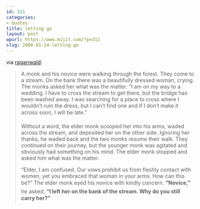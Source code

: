 ```yaml
---
id: 311
categories:
- Quotes
title: letting go
layout: post
wpurl: https://www.mijit.com/?p=311
slug: 2008-01-24-letting-go
---
```

via <a href="https://weblog.raganwald.com/2007/10/three-stories-about-tao.html">raganwald</a>:

<blockquote>A monk and his novice were walking through the forest. They come to a stream. On the bank there was a beautifully dressed woman, crying. The monks asked her what was the matter. “I am on my way to a wedding. I have to cross the stream to get there, but the bridge has been washed away. I was searching for a place to cross where I wouldn’t ruin the dress, but I can’t find one and if I don’t make it across soon, I will be late.”

Without a word, the elder monk scooped her into his arms, waded across the stream, and deposited her on the other side. Ignoring her thanks, he waded back and the two monks resume their walk. They continued on their journey, but the younger monk was agitated and obviously had something on his mind. The elder monk stopped and asked him what was the matter.

“Elder, I am confused. Our vows prohibit us from fleshly contact with women, yet you embraced that woman in your arms. How can this be?” The elder monk eyed his novice with kindly concern. <strong>“Novice,”</strong> he asked, <strong>“I left her on the bank of the stream. Why do you still carry her?”</strong>
</blockquote>
